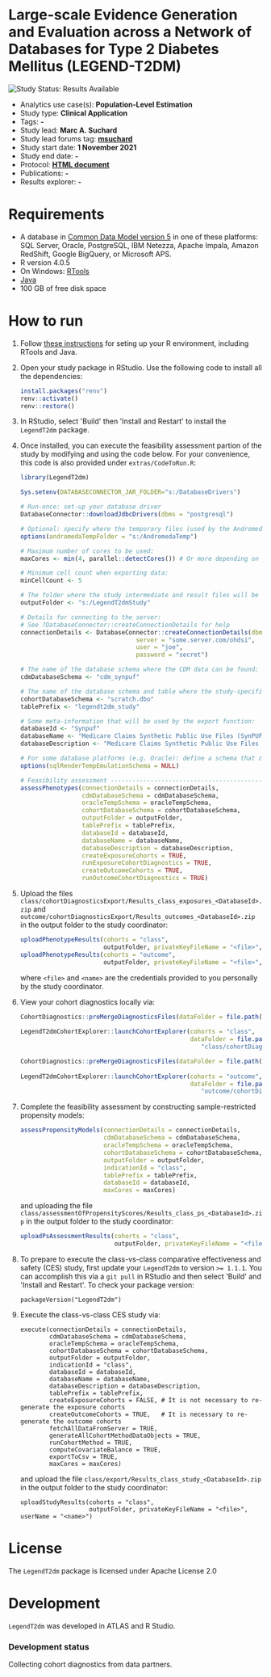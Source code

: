 Large-scale Evidence Generation and Evaluation across a Network of Databases for Type 2 Diabetes Mellitus (LEGEND-T2DM)
=============================================================================

<img src="https://img.shields.io/badge/Study%20Status-Results%20Available-yellow.svg" alt="Study Status: Results Available">

- Analytics use case(s): **Population-Level Estimation**
- Study type: **Clinical Application**
- Tags: **-**
- Study lead: **Marc A. Suchard**
- Study lead forums tag: **[msuchard](https://forums.ohdsi.org/u/msuchard)**
- Study start date: **1 November 2021**
- Study end date: **-**
- Protocol: **[HTML document](https://ohdsi-studies.github.io/LegendT2dm/Protocol.html)**
- Publications: **-**
- Results explorer: **-**

Requirements
============

- A database in [Common Data Model version 5](https://github.com/OHDSI/CommonDataModel) in one of these platforms: SQL Server, Oracle, PostgreSQL, IBM Netezza, Apache Impala, Amazon RedShift, Google BigQuery, or Microsoft APS.
- R version 4.0.5
- On Windows: [RTools](http://cran.r-project.org/bin/windows/Rtools/)
- [Java](http://java.com)
- 100 GB of free disk space

How to run
==========
1. Follow [these instructions](https://ohdsi.github.io/Hades/rSetup.html) for seting up your R environment, including RTools and Java.

2. Open your study package in RStudio. Use the following code to install all the dependencies:

	```r
	install.packages("renv")
	renv::activate()
	renv::restore()
	```

3. In RStudio, select 'Build' then 'Install and Restart' to install the `LegendT2dm` package.

4. Once installed, you can execute the feasibility assessment partion of the study by modifying and using the code below. For your convenience, this code is also provided under `extras/CodeToRun.R`:

	```r
	library(LegendT2dm)
	
	Sys.setenv(DATABASECONNECTOR_JAR_FOLDER="s:/DatabaseDrivers")
	
	# Run-once: set-up your database driver
	DatabaseConnector::downloadJdbcDrivers(dbms = "postgresql")
	
	# Optional: specify where the temporary files (used by the Andromeda package) will be created:
	options(andromedaTempFolder = "s:/AndromedaTemp")

	# Maximum number of cores to be used:
	maxCores <- min(4, parallel::detectCores()) # Or more depending on your hardware

	# Minimum cell count when exporting data:
	minCellCount <- 5

	# The folder where the study intermediate and result files will be written:
	outputFolder <- "s:/LegendT2dmStudy"

	# Details for connecting to the server:
	# See ?DatabaseConnector::createConnectionDetails for help
	connectionDetails <- DatabaseConnector::createConnectionDetails(dbms = "postgresql",
									server = "some.server.com/ohdsi",
									user = "joe",
									password = "secret")

	# The name of the database schema where the CDM data can be found:
	cdmDatabaseSchema <- "cdm_synpuf"

	# The name of the database schema and table where the study-specific cohorts will be instantiated:
	cohortDatabaseSchema <- "scratch.dbo"
	tablePrefix <- "legendt2dm_study"

	# Some meta-information that will be used by the export function:
	databaseId <- "Synpuf"
	databaseName <- "Medicare Claims Synthetic Public Use Files (SynPUFs)"
	databaseDescription <- "Medicare Claims Synthetic Public Use Files (SynPUFs) were created to allow interested parties to gain familiarity using Medicare claims data while protecting beneficiary privacy. These files are intended to promote development of software and applications that utilize files in this format, train researchers on the use and complexities of Centers for Medicare and Medicaid Services (CMS) claims, and support safe data mining innovations. The SynPUFs were created by combining randomized information from multiple unique beneficiaries and changing variable values. This randomization and combining of beneficiary information ensures privacy of health information."

	# For some database platforms (e.g. Oracle): define a schema that can be used to emulate temp tables:
	options(sqlRenderTempEmulationSchema = NULL)

	# Feasibility assessment ---------------------------------------------------------
	assessPhenotypes(connectionDetails = connectionDetails,
					 cdmDatabaseSchema = cdmDatabaseSchema,
					 oracleTempSchema = oracleTempSchema,
					 cohortDatabaseSchema = cohortDatabaseSchema,
					 outputFolder = outputFolder,
					 tablePrefix = tablePrefix,
					 databaseId = databaseId,
					 databaseName = databaseName,
					 databaseDescription = databaseDescription,
					 createExposureCohorts = TRUE,
					 runExposureCohortDiagnostics = TRUE,
					 createOutcomeCohorts = TRUE,
					 runOutcomeCohortDiagnostics = TRUE)

	```

5. Upload the files ```class/cohortDiagnosticsExport/Results_class_exposures_<DatabaseId>.zip``` and ```outcome/cohortDiagnosticsExport/Results_outcomes_<DatabaseId>.zip``` in the output folder to the study coordinator:

	```r
	uploadPhenotypeResults(cohorts = "class",
	                       outputFolder, privateKeyFileName = "<file>", userName = "<name>"
	uploadPhenotypeResults(cohorts = "outcome",
	                       outputFolder, privateKeyFileName = "<file>", userName = "<name>")
  	```
  	
	where `<file>` and `<name>` are the credentials provided to you personally by the study coordinator.
  
6. View your cohort diagnostics locally via:

	```r
	CohortDiagnostics::preMergeDiagnosticsFiles(dataFolder = file.path(outputFolder, 
	                                                                   "class/cohortDiagnosticsExport"))
	LegendT2dmCohortExplorer::launchCohortExplorer(cohorts = "class",
	                                               dataFolder = file.path(outputFolder, 
						                              "class/cohortDiagnosticsExport"))

	CohortDiagnostics::preMergeDiagnosticsFiles(dataFolder = file.path(outputFolder, 
	                                                                   "outcome/cohortDiagnosticsExport"))
	LegendT2dmCohortExplorer::launchCohortExplorer(cohorts = "outcome",
	                                               dataFolder = file.path(outputFolder, 
						                              "outcome/cohortDiagnosticsExport"))
	```

7. Complete the feasibility assessment by constructing sample-restricted propensity models: 
  	```r
	assessPropensityModels(connectionDetails = connectionDetails,
	                       cdmDatabaseSchema = cdmDatabaseSchema,
	                       oracleTempSchema = oracleTempSchema,
	                       cohortDatabaseSchema = cohortDatabaseSchema,
	                       outputFolder = outputFolder,
	                       indicationId = "class",
	                       tablePrefix = tablePrefix,
	                       databaseId = databaseId,
	                       maxCores = maxCores)
	```
  	and uploading the file ```class/assessmentOfPropensityScores/Results_class_ps_<DatabaseId>.zip``` in the output folder to the study coordinator:
  
	```r
  	uploadPsAssessmentResults(cohorts = "class",
	                          outputFolder, privateKeyFileName = "<file>", userName = "<name>")
	```

8. To prepare to execute the class-vs-class comparative effectiveness and safety (CES) study, first update your `LegendT2dm` to version `>= 1.1.1`.  You can accomplish this via a `git pull` in RStudio and then select 'Build' and 'Install and Restart'.  To check your package version:
  	```
  	packageVersion("LegendT2dm")
  	```

9. Execute the class-vs-class CES study via:
	```
	execute(connectionDetails = connectionDetails,
        	cdmDatabaseSchema = cdmDatabaseSchema,
        	oracleTempSchema = oracleTempSchema,
        	cohortDatabaseSchema = cohortDatabaseSchema,
        	outputFolder = outputFolder,
        	indicationId = "class",
        	databaseId = databaseId,
        	databaseName = databaseName,
        	databaseDescription = databaseDescription,
        	tablePrefix = tablePrefix,
        	createExposureCohorts = FALSE, # It is not necessary to re-generate the exposure cohorts
        	createOutcomeCohorts = TRUE,   # It is necessary to re-generate the outcome cohorts
        	fetchAllDataFromServer = TRUE,
        	generateAllCohortMethodDataObjects = TRUE,
        	runCohortMethod = TRUE,
        	computeCovariateBalance = TRUE,
        	exportToCsv = TRUE,
        	maxCores = maxCores)
	```
	and upload the file ```class/export/Results_class_study_<DatabaseId>.zip``` in the output folder to the study coordinator:
	```
	uploadStudyResults(cohorts = "class",
	                   outputFolder, privateKeyFileName = "<file>", userName = "<name>")
	```

License
=======
The `LegendT2dm` package is licensed under Apache License 2.0

Development
===========
`LegendT2dm` was developed in ATLAS and R Studio.

### Development status

Collecting cohort diagnostics from data partners.

